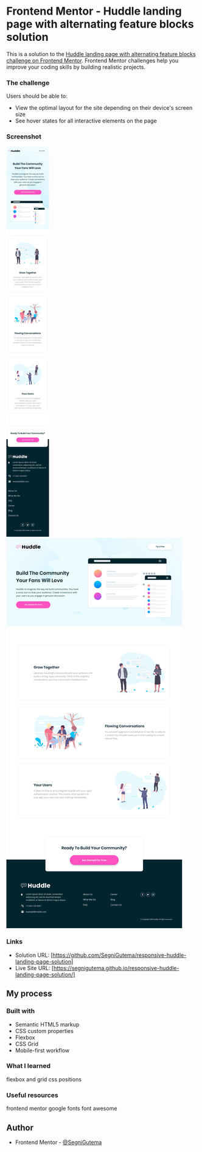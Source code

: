 # Frontend Mentor - Huddle landing page with alternating feature blocks solution

This is a solution to the [Huddle landing page with alternating feature blocks challenge on Frontend Mentor](https://www.frontendmentor.io/challenges/huddle-landing-page-with-alternating-feature-blocks-5ca5f5981e82137ec91a5100). Frontend Mentor challenges help you improve your coding skills by building realistic projects.

### The challenge

Users should be able to:

- View the optimal layout for the site depending on their device's screen size
- See hover states for all interactive elements on the page

### Screenshot

![](./design/mobile-design.jpg)
![](./design/desktop-design.jpg)

### Links

- Solution URL: [https://github.com/SegniGutema/responsive-huddle-landing-page-solution]
- Live Site URL: [https://segnigutema.github.io/responsive-huddle-landing-page-solution/]

## My process

### Built with

- Semantic HTML5 markup
- CSS custom properties
- Flexbox
- CSS Grid
- Mobile-first workflow

### What I learned

flexbox and grid
css positions

### Useful resources

frontend mentor
google fonts
font awesome

## Author

- Frontend Mentor - [@SegniGutema](https://www.frontendmentor.io/profile/SegniGutema)

